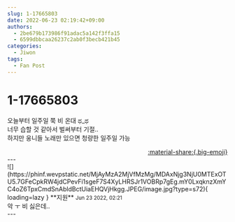```yaml
---
slug: 1-17665803
date: 2022-06-23 02:19:42+09:00
authors:
  - 2be679b173986f91adac5a142f3ffa15
  - 6599dbbcaa26237c2ab0f3becb421b45
categories:
  - Jiwon
tags:
  - Fan Post
---
```


# 1-17665803

<div class="post-container" markdown="1">
<div class="content-container md-sidebar__scrollwrap" markdown="1">

오늘부터 일주일 쭉 비 온대 ಥ_ಥ <br>너무 습할 것 같아서 벌써부터 기절..<br>하지만 웅니들 노래만 있으면 청량한 일주일 가능

</div>
</div>

<div style="text-align: right;" markdown="1">
<a href="https://weverse.io/fromis9/fanpost/1-17665803" style="text-align: right;">:material-share:{.big-emoji}</a>
</div>
---

<div class="comments-container md-sidebar__scrollwrap" markdown="1">
<div class="comment" markdown="1">
<div class='id-container' markdown="1">
![](https://phinf.wevpstatic.net/MjAyMzA2MjVfMzMg/MDAxNjg3NjU0MTExOTU5.7GFeCpkRW4jdCPevFi1sgeF7S4XyLHRSJr1VOBRp7gEg.mY0LxqknzXmYC4oZ6TpxCmdSnAbldBctUiaEHQVjHkgg.JPEG/image.jpg?type=s72){ loading=lazy }
**<span class="artist">지원</span>** <small>Jun 23 2022, 02:21</small><br>
</div>
<div class='comment-body' markdown="1">
악 ㅜ 비 싫은데..
</div>
</div>
</div>
---

